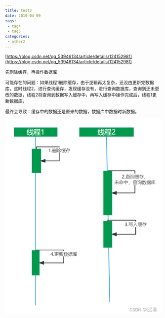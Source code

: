 ```yaml
---
title: test3
date: 2019-04-09
tags:
 - tag4
 - tag5
categories: 
 - other2
---
```




[https://blog.csdn.net/qq_53946134/article/details/124152981](https://blog.csdn.net/qq_53946134/article/details/124152981)


先删除缓存，再操作数据库

可能存在的问题：如果线程1删除缓存，由于逻辑再太复杂，还没由更新完数据库，这时线程2，进行查询缓存，发现缓存没有，进行查询数据库，查询到还未更改的数据，线程2将查询到数据写入缓存中，再写入缓存中操作完成后，线程1更新数据库，

最终会导致：缓存中的数据还是原来的数据，数据库中数据时新数据。


![](../../.vuepress/public/image/2022-08-04-12-46-13.png)




